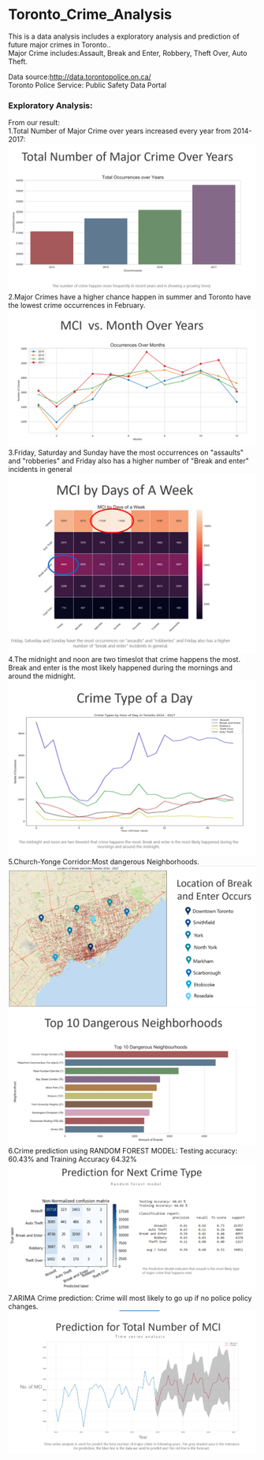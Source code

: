 # Toronto_Crime_Analysis

This is a data analysis includes a exploratory analysis and prediction of future major crimes in Toronto..<br />
Major Crime includes:Assault, Break and Enter, Robbery, Theft Over, Auto Theft.

Data source:http://data.torontopolice.on.ca/<br />
Toronto Police Service: Public Safety Data Portal

### Exploratory Analysis:
From our result:<br />
1.Total Number of Major Crime over years increased every year from 2014-2017:
![alt text](https://github.com/gaoming3/Toronto_Crime_Analysis/blob/master/resultspicture/Capture1.PNG)
2.Major Crimes have a higher chance happen in summer and Toronto have the lowest crime occurrences in February.
![alt text](https://github.com/gaoming3/Toronto_Crime_Analysis/blob/master/resultspicture/Capture2.PNG)
3.Friday, Saturday and Sunday have the most occurrences on "assaults" and "robberies" and Friday also has a higher number of "Break and enter" incidents in general
![alt text](https://github.com/gaoming3/Toronto_Crime_Analysis/blob/master/resultspicture/Capture3.PNG)
4.The midnight and noon are two timeslot that crime happens the most. Break and enter is the most likely happened during the mornings and around the midnight.
![alt text](https://github.com/gaoming3/Toronto_Crime_Analysis/blob/master/resultspicture/Capture4.PNG)
5.Church-Yonge Corridor:Most dangerous Neighborhoods.
![alt text](https://github.com/gaoming3/Toronto_Crime_Analysis/blob/master/resultspicture/Capture5.PNG)
![alt text](https://github.com/gaoming3/Toronto_Crime_Analysis/blob/master/resultspicture/Capture6.PNG)
6.Crime prediction using RANDOM FOREST MODEL:
Testing accuracy: 60.43% and Training Accuracy 64.32%
![alt text](https://github.com/gaoming3/Toronto_Crime_Analysis/blob/master/resultspicture/Capture7.PNG)
7.ARIMA Crime prediction: Crime will most likely to go up if no police policy changes.
![alt text](https://github.com/gaoming3/Toronto_Crime_Analysis/blob/master/resultspicture/Capture8.PNG)
